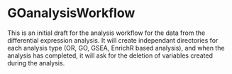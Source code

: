 # GOanalysisWorkflow
This is an initial draft for the analysis workflow for the data from the differential expression analysis. It will create independant directories for each analysis type (OR, GO, GSEA, EnrichR based analysis), and when the analysis has completed, it will ask for the deletion of variables created during the analysis. 
